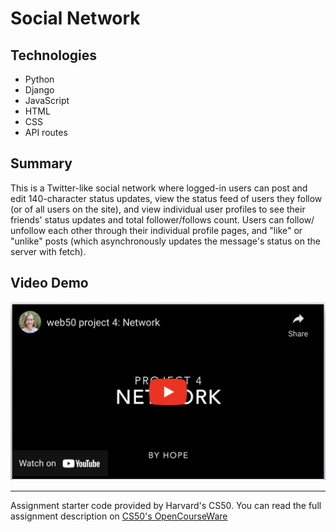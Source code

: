 # Social Network

## Technologies
* Python
* Django
* JavaScript
* HTML
* CSS
* API routes

## Summary

This is a Twitter-like social network where logged-in users can post and edit 140-character status updates, view the status feed of users they follow (or of all users on the site), and view individual user profiles to see their friends' status updates and total follower/follows count. Users can follow/ unfollow each other through their individual profile pages, and "like" or "unlike" posts (which asynchronously updates the message's status on the server with fetch).

## Video Demo

<a href="https://youtu.be/Co26AK6KX90">
<img src="vid.png" alt="video demo" width="600px">
</a>

---

Assignment starter code provided by Harvard's CS50. You can read the full assignment description on [CS50's OpenCourseWare](https://cs50.harvard.edu/web/2020/projects/4/network/)